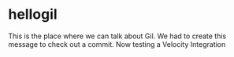 # hellogil
This is the place where we can talk about Gil.
We had to create this message to check out a commit.
Now testing a Velocity Integration
